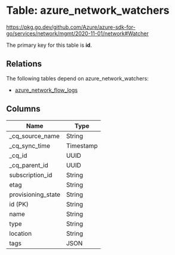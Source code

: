 # Table: azure_network_watchers

https://pkg.go.dev/github.com/Azure/azure-sdk-for-go/services/network/mgmt/2020-11-01/network#Watcher

The primary key for this table is **id**.

## Relations

The following tables depend on azure_network_watchers:
  - [azure_network_flow_logs](azure_network_flow_logs.md)

## Columns
| Name          | Type          |
| ------------- | ------------- |
|_cq_source_name|String|
|_cq_sync_time|Timestamp|
|_cq_id|UUID|
|_cq_parent_id|UUID|
|subscription_id|String|
|etag|String|
|provisioning_state|String|
|id (PK)|String|
|name|String|
|type|String|
|location|String|
|tags|JSON|